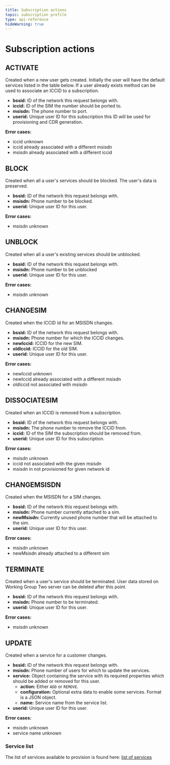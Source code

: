 ```yaml
---
title: Subscription actions
topic: subscription profile
type: api-reference
hideWarning: true
---
```


# Subscription actions

## ACTIVATE

Created when a new user gets created. Initially
the user will have the default services listed in the table below.
If a user already exists
method can be used to associate an ICCID to a subscription.

* **bssid:** ID of the network this request belongs with.
* **iccid:** ID of the SIM the number should be ported to.
* **msisdn:** The phone number to port.
* **userid:** Unique user ID for this subscription
this ID will be used for provisioning and CDR generation.

**Error cases:**
* iccid unknown
* iccid already associated with a different msisdn
* msisdn already associated with a different iccid

## BLOCK

Created when all a user's services should be blocked. The user's data is preserved.

* **bssid:** ID of the network this request belongs with.
* **msisdn:** Phone number to be blocked.
* **userid:** Unique user ID for this user.

**Error cases:**
* msisdn unknown

## UNBLOCK

Created when all a user's existing services should be unblocked.

* **bssid:** ID of the network this request belongs with.
* **msisdn:** Phone number to be unblocked
* **userid:** Unique user ID for this user.

**Error cases:**
* msisdn unknown

## CHANGESIM

Created when the ICCID id for an MSISDN changes.

* **bssid:** ID of the network this request belongs with.
* **msisdn:** Phone number for which the ICCID changes.
* **newIccid:** ICCID for the new SIM.
* **oldIccid:** ICCID for the old SIM.
* **userid:** Unique user ID for this user.

**Error cases:**
* newIccid unknown
* newIccid already associated with a different msisdn
* oldIccid not associated with msisdn

## DISSOCIATESIM

Created when an ICCID is removed from a subscription.

* **bssid:** ID of the network this request belongs with.
* **msisdn:** The phone number to remove the ICCID from.
* **iccid:** ID of the SIM the subscription should be removed from.
* **userid:** Unique user ID for this subscription.

**Error cases:**
* msisdn unknown
* iccid not associated with the given msisdn
* msisdn in not provisioned for given network id

## CHANGEMSISDN

Created when the MSISDN for a SIM changes.

* **bssid:** ID of the network this request belongs with.
* **msisdn:** Phone number currently attached to a sim.
* **newMsisdn:** Currently unused phone number that will be attached to the sim.
* **userid:** Unique user ID for this user.

**Error cases:**
* msisdn unknown
* newMsisdn already attached to a different sim

## TERMINATE

Created when a user's service should be terminated. User data stored on Working Group Two server can be deleted after this point.

* **bssid:** ID of the network this request belongs with.
* **msisdn:** Phone number to be terminated.
* **userid:** Unique user ID for this user.

**Error cases:**
* msisdn unknown

## UPDATE

Created when a service for a customer changes.

* **bssid:** ID of the network this request belongs with.
* **msisdn:** Phone number of users for which to update the services.
* **service:** Object containing the service with its required properties
which should be added or
removed for this user.
  * **action:** Either `ADD` or `REMOVE`.
  * **configuration:** Optional extra data to enable some services. Format is a JSON object.
  * **name:** Service name from the service list.
* **userid:** Unique user ID for this user.

**Error cases:**
* msisdn unknown
* service name unknown

### Service list

The list of services available to provision is found here: [list of services](https://docs.wgtwo.com/subscription-profile/subscription-services/)
